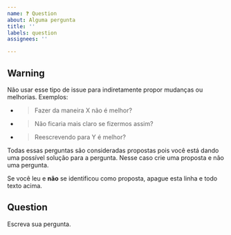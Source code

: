 ```yaml
---
name: ❓ Question
about: Alguma pergunta
title: ''
labels: question
assignees: ''

---
```


## Warning  
Não usar esse tipo de issue para indiretamente propor mudanças ou melhorias. Exemplos:

- > Fazer da maneira X não é melhor?
- > Não ficaria mais claro se fizermos assim?
- > Reescrevendo para Y é melhor?

Todas essas perguntas são consideradas propostas pois você está dando uma possível solução para a pergunta. Nesse caso crie uma proposta e não uma pergunta.  

Se você leu e **não** se identificou como proposta, apague esta linha e todo texto acima.  

## Question
Escreva sua pergunta.  
